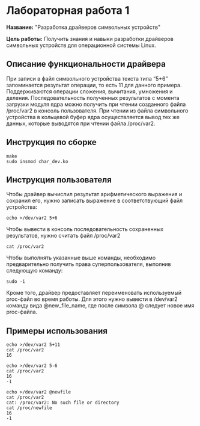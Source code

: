 # Лабораторная работа 1

**Название:** "Разработка драйверов символьных устройств"

**Цель работы:** Получить знания и навыки разработки драйверов символьных устройств для операционной системы Linux.

## Описание функциональности драйвера

При записи в файл символьного устройства текста типа “5+6” запоминается результат операции, то есть 11 для данного примера.
Поддерживаются операции сложения, вычитания, умножения и деления.
Последовательность полученных результатов с момента загрузки модуля ядра можно получить при чтении созданного файла /proc/var2 в консоль пользователя.
При чтении из файла символьного устройства в кольцевой буфер ядра осуществляется вывод тех же данных, которые выводятся при чтении файла /proc/var2.


## Инструкция по сборке

```shell
make
sudo insmod char_dev.ko
```

## Инструкция пользователя

Чтобы драйвер вычислил результат арифметического выражения и сохранил его, нужно записать выражение в соответствующий файл устройства:
```shell
echo >/dev/var2 5+6
```

Чтобы вывести в консоль последовательность сохраненных результатов, нужно считать файл /proc/var2
```shell
cat /proc/var2
```

Чтобы выполнять указанные выше команды, необходимо предварительно получить права суперпользователя, выполнив следующую команду:
```shell
sudo -i
```

Кроме того, драйвер предоставляет переименовать используемый proc-файл во время работы.
Для этого нужно вывести в /dev/var2 команду вида @new_file_name, где после символа @ следует новое имя proc-файла.

## Примеры использования
```shell
echo >/dev/var2 5+11
cat /proc/var2
16
```
```shell
echo >/dev/var2 5-6
cat /proc/var2
16
-1
```
```shell
echo >/dev/var2 @newfile
cat /proc/var2
cat: /proc/var2: No such file or directory
cat /proc/newfile
16
-1
```

